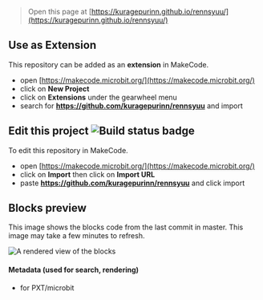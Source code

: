 
> Open this page at [https://kuragepurinn.github.io/rennsyuu/](https://kuragepurinn.github.io/rennsyuu/)

## Use as Extension

This repository can be added as an **extension** in MakeCode.

* open [https://makecode.microbit.org/](https://makecode.microbit.org/)
* click on **New Project**
* click on **Extensions** under the gearwheel menu
* search for **https://github.com/kuragepurinn/rennsyuu** and import

## Edit this project ![Build status badge](https://github.com/kuragepurinn/rennsyuu/workflows/MakeCode/badge.svg)

To edit this repository in MakeCode.

* open [https://makecode.microbit.org/](https://makecode.microbit.org/)
* click on **Import** then click on **Import URL**
* paste **https://github.com/kuragepurinn/rennsyuu** and click import

## Blocks preview

This image shows the blocks code from the last commit in master.
This image may take a few minutes to refresh.

![A rendered view of the blocks](https://github.com/kuragepurinn/rennsyuu/raw/master/.github/makecode/blocks.png)

#### Metadata (used for search, rendering)

* for PXT/microbit
<script src="https://makecode.com/gh-pages-embed.js"></script><script>makeCodeRender("{{ site.makecode.home_url }}", "{{ site.github.owner_name }}/{{ site.github.repository_name }}");</script>
